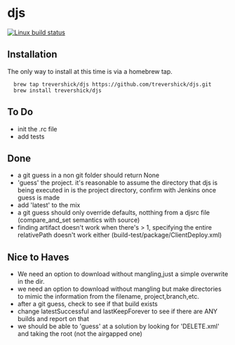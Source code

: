 # djs

[![Linux build status](https://travis-ci.org/trevershick/djs.svg?branch=master)](https://travis-ci.org/trevershick/djs)

Installation
----

The only way to install at this time is via a homebrew tap.

```
  brew tap trevershick/djs https://github.com/trevershick/djs.git
  brew install trevershick/djs
```


To Do
----
* init the .rc file
* add tests

Done
----
* a git guess in a non git folder should return None
* 'guess' the project. it's reasonable to assume the directory that djs is being executed in is the project directory, confirm with Jenkins once guess is made
* add 'latest' to the mix
* a git guess should only override defaults, notthing from a djsrc file (compare_and_set semantics with source)
* finding artifact doesn't work when there's > 1, specifying the entire relativePath doesn't work either (build-test/package/ClientDeploy.xml)


Nice to Haves
----
* We need an option to download without mangling,just a simple overwrite in the dir.
* we need an option to download without mangling but make directories to mimic the information from the filename, project,branch,etc.
* after a git guess, check to see if that build exists
* change latestSuccessful and lastKeepForever to see if there are ANY builds and report on that
* we should be able to 'guess' at a solution by looking for 'DELETE.xml' and taking the root (not the airgapped one)

